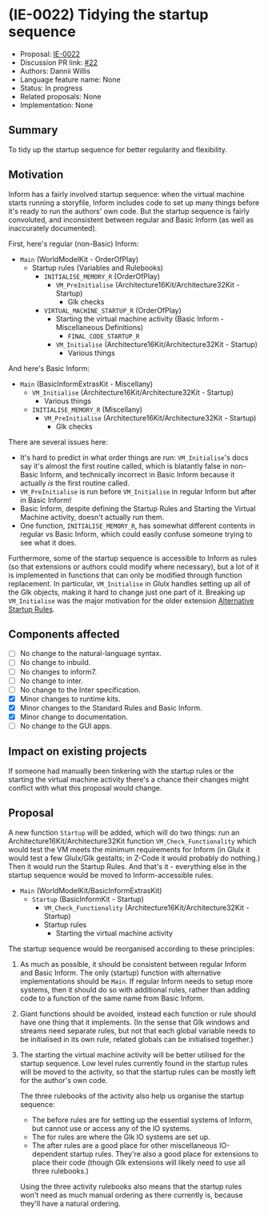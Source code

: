 # (IE-0022) Tidying the startup sequence

* Proposal: [IE-0022](0022-startup.md)
* Discussion PR link: [#22](https://github.com/ganelson/inform-evolution/pull/22)
* Authors: Dannii Willis
* Language feature name: None
* Status: In progress
* Related proposals: None
* Implementation: None

## Summary

To tidy up the startup sequence for better regularity and flexibility.

## Motivation

Inform has a fairly involved startup sequence: when the virtual machine starts running a storyfile, Inform includes code to set up many things before it's ready to run the authors' own code. But the startup sequence is fairly convoluted, and inconsistent between regular and Basic Inform (as well as inaccurately documented).

First, here's regular (non-Basic) Inform:

- `Main` (WorldModelKit - OrderOfPlay)
    - Startup rules (Variables and Rulebooks)
        - `INITIALISE_MEMORY_R` (OrderOfPlay)
            - `VM_PreInitialise` (Architecture16Kit/Architecture32Kit - Startup)
                - Glk checks
        - `VIRTUAL_MACHINE_STARTUP_R` (OrderOfPlay)
            - Starting the virtual machine activity (Basic Inform - Miscellaneous Definitions)
                - `FINAL_CODE_STARTUP_R`
            - `VM_Initialise` (Architecture16Kit/Architecture32Kit - Startup)
                - Various things

And here's Basic Inform:

- `Main` (BasicInformExtrasKit - Miscellany)
    - `VM_Initialise` (Architecture16Kit/Architecture32Kit - Startup)
        - Various things
    - `INITIALISE_MEMORY_R` (Miscellany)
        - `VM_PreInitialise` (Architecture16Kit/Architecture32Kit - Startup)
            - Glk checks

There are several issues here:

- It's hard to predict in what order things are run: `VM_Initialise`'s docs say it's almost the first routine called, which is blatantly false in non-Basic Inform, and technically incorrect in Basic Inform because it actually *is* the first routine called.
- `VM_PreInitialise` is run before `VM_Initialise` in regular Inform but after in Basic Inform!
- Basic Inform, despite defining the Startup Rules and Starting the Virtual Machine activity, doesn't actually run them.
- One function, `INITIALISE_MEMORY_R`, has somewhat different contents in regular vs Basic Inform, which could easily confuse someone trying to see what it does.

Furthermore, some of the startup sequence is accessible to Inform as rules (so that extensions or authors could modify where necessary), but a lot of it is implemented in functions that can only be modified through function replacement. In particular, `VM_Initialise` in Glulx handles setting up all of the Glk objects, making it hard to change just one part of it. Breaking up `VM_Initialise` was the major motivation for the older extension [Alternative Startup Rules](https://github.com/i7/extensions/blob/9.3/Dannii%20Willis/Alternative%20Startup%20Rules.i7x).

## Components affected

- [ ] No change to the natural-language syntax.
- [ ] No change to inbuild.
- [ ] No changes to inform7.
- [ ] No change to inter.
- [ ] No change to the Inter specification.
- [x] Minor changes to runtime kits.
- [x] Minor changes to the Standard Rules and Basic Inform.
- [x] Minor change to documentation.
- [ ] No change to the GUI apps.

## Impact on existing projects

If someone had manually been tinkering with the startup rules or the starting the virtual machine activity there's a chance their changes might conflict with what this proposal would change.

## Proposal

A new function `Startup` will be added, which will do two things: run an Architecture16Kit/Architecture32Kit function `VM_Check_Functionality` which would test the VM meets the minimum requirements for Inform (in Glulx it would test a few Glulx/Glk gestalts; in Z-Code it would probably do nothing.) Then it would run the Startup Rules. And that's it - everything else in the startup sequence would be moved to Inform-accessible rules.

- `Main` (WorldModelKit/BasicInformExtrasKit)
    - `Startup` (BasicInformKit - Startup)
        - `VM_Check_Functionality` (Architecture16Kit/Architecture32Kit - Startup)
        - Startup rules
            - Starting the virtual machine activity

The startup sequence would be reorganised according to these principles:

1. As much as possible, it should be consistent between regular Inform and Basic Inform. The only (startup) function with alternative implementations should be `Main`. If regular Inform needs to setup more systems, then it should do so with additional rules, rather than adding code to a function of the same name from Basic Inform.

2. Giant functions should be avoided, instead each function or rule should have one thing that it implements. (In the sense that Glk windows and streams need separate rules, but not that each global variable needs to be initialised in its own rule, related globals can be initialised together.)

3. The starting the virtual machine activity will be better utilised for the startup sequence. Low level rules currently found in the startup rules will be moved to the activity, so that the startup rules can be mostly left for the author's own code.

    The three rulebooks of the activity also help us organise the startup sequence:

    - The before rules are for setting up the essential systems of Inform, but cannot use or access any of the IO systems.
    - The for rules are where the Glk IO systems are set up.
    - The after rules are a good place for other miscellaneous IO-dependent startup rules. They're also a good place for extensions to place their code (though Glk extensions will likely need to use all three rulebooks.)

    Using the three activity rulebooks also means that the startup rules won't need as much manual ordering as there currently is, because they'll have a natural ordering.